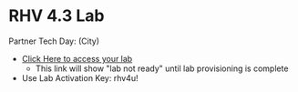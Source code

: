 # RHV 4.3 Lab

Partner Tech Day: (City)
 - [Click Here to access your lab](https://bit.ly/2ycOads)
    * This link will show "lab not ready" until lab provisioning is complete
 - Use Lab Activation Key: rhv4u!

